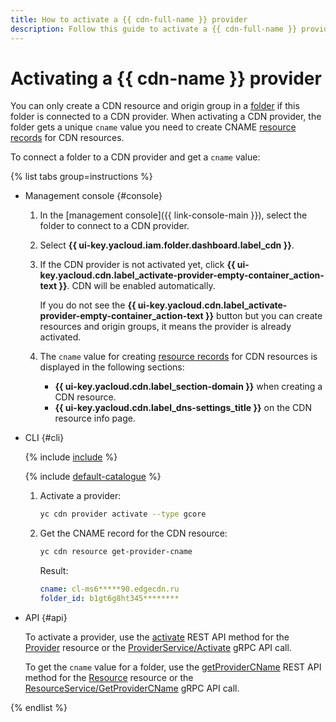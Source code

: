 ```yaml
---
title: How to activate a {{ cdn-full-name }} provider
description: Follow this guide to activate a {{ cdn-full-name }} provider.
---
```


# Activating a {{ cdn-name }} provider

You can only create a CDN resource and origin group in a [folder](../../resource-manager/concepts/resources-hierarchy.md#folder) if this folder is connected to a CDN provider. When activating a CDN provider, the folder gets a unique `cname` value you need to create CNAME [resource records](../../dns/concepts/resource-record.md#cname) for CDN resources.

To connect a folder to a CDN provider and get a `cname` value:

{% list tabs group=instructions %}

- Management console {#console}

  1. In the [management console]({{ link-console-main }}), select the folder to connect to a CDN provider.
  1. Select **{{ ui-key.yacloud.iam.folder.dashboard.label_cdn }}**.
  1. If the CDN provider is not activated yet, click **{{ ui-key.yacloud.cdn.label_activate-provider-empty-container_action-text }}**. CDN will be enabled automatically.

      If you do not see the **{{ ui-key.yacloud.cdn.label_activate-provider-empty-container_action-text }}** button but you can create resources and origin groups, it means the provider is already activated.

  1. The `cname` value for creating [resource records](../../dns/concepts/resource-record.md#cname) for CDN resources is displayed in the following sections:
      * **{{ ui-key.yacloud.cdn.label_section-domain }}** when creating a CDN resource.
      * **{{ ui-key.yacloud.cdn.label_dns-settings_title }}** on the CDN resource info page.

- CLI {#cli}

  {% include [include](../../_includes/cli-install.md) %}

  {% include [default-catalogue](../../_includes/default-catalogue.md) %}
  
  1. Activate a provider:

      ```bash
      yc cdn provider activate --type gcore
      ```

  1. Get the CNAME record for the CDN resource:

      ```bash
      yc cdn resource get-provider-cname
      ```

      Result:

      ```yaml
      cname: cl-ms6*****90.edgecdn.ru
      folder_id: b1gt6g8ht345********
      ```

- API {#api}

  To activate a provider, use the [activate](../../cdn/api-ref/Provider/activate.md) REST API method for the [Provider](../../cdn/api-ref/Provider/index.md) resource or the [ProviderService/Activate](../../cdn/api-ref/grpc/Provider/activate.md) gRPC API call.

  To get the `cname` value for a folder, use the [getProviderCName](../../cdn/api-ref/Resource/getProviderCName.md) REST API method for the [Resource](../../cdn/api-ref/Resource/index.md) resource or the [ResourceService/GetProviderCName](../../cdn/api-ref/grpc/Resource/getProviderCName.md) gRPC API call.

{% endlist %}